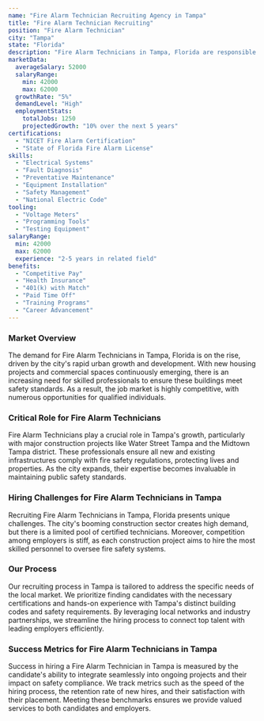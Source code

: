 ```yaml
---
name: "Fire Alarm Technician Recruiting Agency in Tampa"
title: "Fire Alarm Technician Recruiting"
position: "Fire Alarm Technician"
city: "Tampa"
state: "Florida"
description: "Fire Alarm Technicians in Tampa, Florida are responsible for installing, programming, maintaining, and repairing fire alarm wiring and equipment, ensuring that work is in accordance with relevant codes."
marketData:
  averageSalary: 52000
  salaryRange:
    min: 42000
    max: 62000
  growthRate: "5%"
  demandLevel: "High"
  employmentStats:
    totalJobs: 1250
    projectedGrowth: "10% over the next 5 years"
certifications:
  - "NICET Fire Alarm Certification"
  - "State of Florida Fire Alarm License"
skills:
  - "Electrical Systems"
  - "Fault Diagnosis"
  - "Preventative Maintenance"
  - "Equipment Installation"
  - "Safety Management"
  - "National Electric Code"
tooling:
  - "Voltage Meters"
  - "Programming Tools"
  - "Testing Equipment"
salaryRange:
  min: 42000
  max: 62000
  experience: "2-5 years in related field"
benefits:
  - "Competitive Pay"
  - "Health Insurance"
  - "401(k) with Match"
  - "Paid Time Off"
  - "Training Programs"
  - "Career Advancement"
---
```


### Market Overview
The demand for Fire Alarm Technicians in Tampa, Florida is on the rise, driven by the city's rapid urban growth and development. With new housing projects and commercial spaces continuously emerging, there is an increasing need for skilled professionals to ensure these buildings meet safety standards. As a result, the job market is highly competitive, with numerous opportunities for qualified individuals.

### Critical Role for Fire Alarm Technicians
Fire Alarm Technicians play a crucial role in Tampa's growth, particularly with major construction projects like Water Street Tampa and the Midtown Tampa district. These professionals ensure all new and existing infrastructures comply with fire safety regulations, protecting lives and properties. As the city expands, their expertise becomes invaluable in maintaining public safety standards.

### Hiring Challenges for Fire Alarm Technicians in Tampa
Recruiting Fire Alarm Technicians in Tampa, Florida presents unique challenges. The city's booming construction sector creates high demand, but there is a limited pool of certified technicians. Moreover, competition among employers is stiff, as each construction project aims to hire the most skilled personnel to oversee fire safety systems.

### Our Process
Our recruiting process in Tampa is tailored to address the specific needs of the local market. We prioritize finding candidates with the necessary certifications and hands-on experience with Tampa's distinct building codes and safety requirements. By leveraging local networks and industry partnerships, we streamline the hiring process to connect top talent with leading employers efficiently.

### Success Metrics for Fire Alarm Technicians in Tampa
Success in hiring a Fire Alarm Technician in Tampa is measured by the candidate's ability to integrate seamlessly into ongoing projects and their impact on safety compliance. We track metrics such as the speed of the hiring process, the retention rate of new hires, and their satisfaction with their placement. Meeting these benchmarks ensures we provide valued services to both candidates and employers.